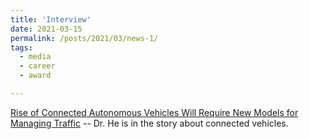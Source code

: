 ```yaml
---
title: 'Interview'
date: 2021-03-15
permalink: /posts/2021/03/news-1/
tags:
  - media
  - career
  - award

---
```


[Rise of Connected Autonomous Vehicles Will Require New Models for Managing Traffic](https://news.rpi.edu/content/2021/03/15/rise-connected-autonomous-vehicles-will-require-new-models-managing-traffic) -- Dr. He is in the story about connected vehicles.
